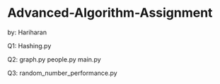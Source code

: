 # Advanced-Algorithm-Assignment

by: Hariharan


Q1: Hashing.py

Q2: graph.py
    people.py
    main.py

Q3: random_number_performance.py
